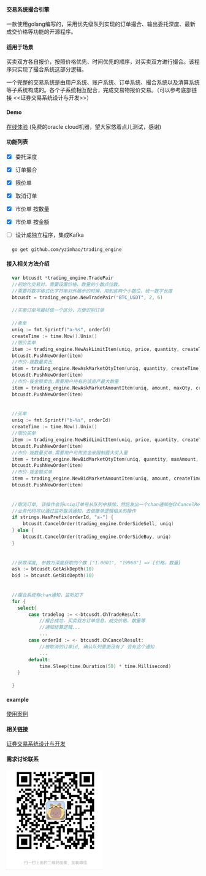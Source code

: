 #### 交易系统撮合引擎
  一款使用golang编写的，采用优先级队列实现的订单撮合、输出委托深度、最新成交价格等功能的开源程序。

#### 适用于场景 
  买卖双方各自报价，按照价格优先、时间优先的顺序，对买卖双方进行撮合。该程序只实现了撮合系统这部分逻辑。
  
  一个完整的交易系统是由用户系统、账户系统、订单系统、撮合系统以及清算系统等子系统构成的。各个子系统相互配合，完成交易物报价交易。（可以参考底部链接 <<证券交易系统设计与开发>>）

  

#### Demo
  <a href="http://132.226.14.192:8080/demo" target="_blank">在线体验</a> (免费的oracle cloud机器，望大家悠着点儿测试，感谢)


#### 功能列表
  - [x] 委托深度
  - [x] 订单撮合  
  - [x] 限价单
  - [x] 取消订单
  - [x] 市价单 按数量
  - [x] 市价单 按金额
  - [ ] 设计成独立程序，集成Kafka
  


####
```
  go get github.com/yzimhao/trading_engine
```

#### 接入相关方法介绍
```go
  var btcusdt *trading_engine.TradePair
  //初始化交易对，需要设置价格、数量的小数点位数，
  //需要将数字格式化字符串对外展示的时候，用到这两个小数位，统一数字长度
  btcusdt = trading_engine.NewTradePair("BTC_USDT", 2, 6)

  //买卖订单号最好做一个区分，方便识别订单
  
  //卖单
  uniq := fmt.Sprintf("a-%s", orderId)
  createTime := time.Now().Unix()
  //限价卖单
  item := trading_engine.NewAskLimitItem(uniq, price, quantity, createTime)
  btcusdt.PushNewOrder(item)
  //市价-按数量卖出
  item = trading_engine.NewAskMarketQtyItem(uniq, quantity, createTime)
  btcusdt.PushNewOrder(item)
  //市价-按金额卖出,需要用户持有的该资产最大数量
  item = trading_engine.NewAskMarketAmountItem(uniq, amount, maxQty, createTime)
  btcusdt.PushNewOrder(item)


  //买单
  uniq := fmt.Sprintf("b-%s", orderId)
  createTime := time.Now().Unix()
  //限价买单
  item := trading_engine.NewBidLimitItem(uniq, price, quantity, createTime)
  btcusdt.PushNewOrder(item)
  //市价-按数量买单,需要用户可用资金来限制最大买入量
  item = trading_engine.NewBidMarketQtyItem(uniq, quantity, maxAmount, createTime)
  btcusdt.PushNewOrder(item)
  //市价-按金额买单
  item = trading_engine.NewBidMarketAmountItem(uniq, amount, createTime)
  btcusdt.PushNewOrder(item)


  //取消订单, 该操作会将uniq订单号从队列中移除，然后发出一个chan通知在ChCancelResult
  //业务代码可以通过监听取消通知，去做撤单逻辑相关的操作
  if strings.HasPrefix(orderId, "a-") {
      btcusdt.CancelOrder(trading_engine.OrderSideSell, uniq)
  } else {
      btcusdt.CancelOrder(trading_engine.OrderSideBuy, uniq)
  }


  //获取深度, 参数为深度获取的个数 ["1.0001", "19960"] => [价格，数量]
  ask := btcusdt.GetAskDepth(10)
  bid := btcusdt.GetBidDepth(10)


  //撮合系统有chan通知，监听如下
  for {
    select{
        case tradelog := <-btcusdt.ChTradeResult:
            //撮合成功，买卖双方订单信息，成交价格、数量等
            //通知结算逻辑...
            ...
        case orderId := <- btcusdt.ChCancelResult:
            //被取消的订单id, 确认队列里面没有了 会有这个通知
            ...
        default:
            time.Sleep(time.Duration(50) * time.Millisecond)
    }
    
  }

```  



#### example
  <a href="example">使用案例</a>


#### 相关链接
  <a href="https://www.liaoxuefeng.com/article/1185272483766752" target="_blank">证券交易系统设计与开发</a>

#### 需求讨论联系
<img src="example/me.jpg" style="width:250px;">